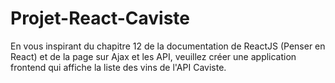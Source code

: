 # Projet-React-Caviste
En vous inspirant du chapitre 12 de la documentation de ReactJS (Penser en React) et de la page sur Ajax et les API, veuillez créer une application frontend qui affiche la liste des vins de l'API Caviste.
